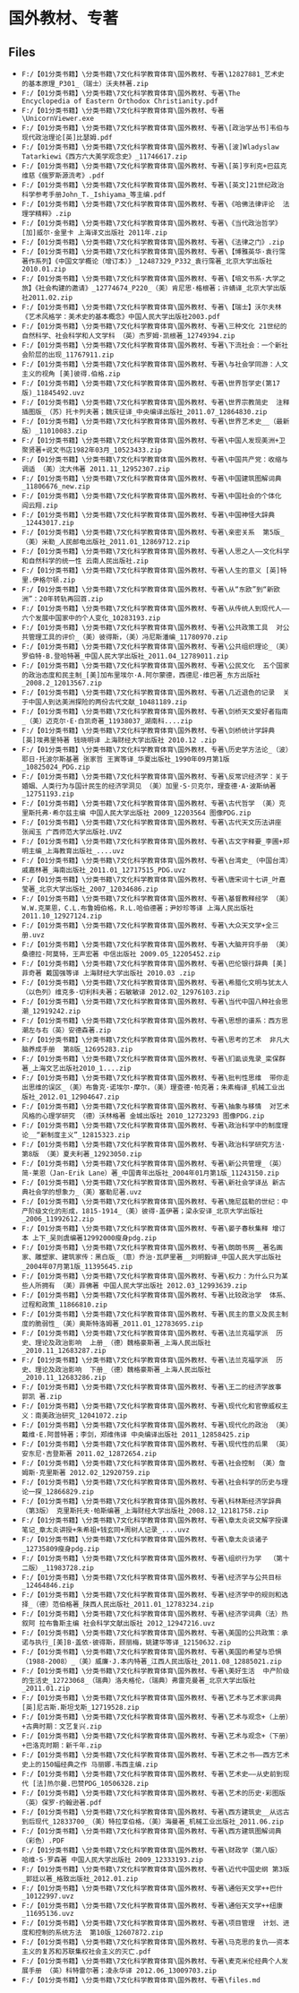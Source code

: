 # 国外教材、专著

## Files

- `F:/【01分类书籍】\分类书籍\7文化科学教育体育\国外教材、专著\12827881_艺术史的基本原理_P301_（瑞士）沃夫林著.zip`
- `F:/【01分类书籍】\分类书籍\7文化科学教育体育\国外教材、专著\The Encyclopedia of Eastern Orthodox Christianity.pdf`
- `F:/【01分类书籍】\分类书籍\7文化科学教育体育\国外教材、专著\UnicornViewer.exe`
- `F:/【01分类书籍】\分类书籍\7文化科学教育体育\国外教材、专著\[政治学丛书]韦伯与现代政治理论[英]比瑟姆.pdf`
- `F:/【01分类书籍】\分类书籍\7文化科学教育体育\国外教材、专著\[波]Wladyslaw Tatarkiewi《西方六大美学观念史》_11746617.zip`
- `F:/【01分类书籍】\分类书籍\7文化科学教育体育\国外教材、专著\[英]亨利克+巴茲克维慈《俄罗斯源流考》.pdf`
- `F:/【01分类书籍】\分类书籍\7文化科学教育体育\国外教材、专著\[英文]21世纪政治科学参考手册John_T._Ishiyama_等主编.pdf`
- `F:/【01分类书籍】\分类书籍\7文化科学教育体育\国外教材、专著\《哈佛法律评论  法理学精粹》.zip`
- `F:/【01分类书籍】\分类书籍\7文化科学教育体育\国外教材、专著\《当代政治哲学》[加]威尔·金里卡 上海译文出版社 2011年.zip`
- `F:/【01分类书籍】\分类书籍\7文化科学教育体育\国外教材、专著\《法律之门》.zip`
- `F:/【01分类书籍】\分类书籍\7文化科学教育体育\国外教材、专著\【博雅英华·袁行霈著作系列】《中国文学概论（增订本）》_12487329_P332_袁行霈著_北京大学出版社2010.01.zip`
- `F:/【01分类书籍】\分类书籍\7文化科学教育体育\国外教材、专著\【培文书系·大学之旅】《社会构建的邀请》_12774674_P220_（美）肯尼思·格根著；许婧译_北京大学出版社2011.02.zip`
- `F:/【01分类书籍】\分类书籍\7文化科学教育体育\国外教材、专著\【瑞士】沃尔夫林《艺术风格学：美术史的基本概念》中国人民大学出版社2003.pdf`
- `F:/【01分类书籍】\分类书籍\7文化科学教育体育\国外教材、专著\三种文化 21世纪的自然科学、社会科学和人文学科 （英）杰罗姆·凯根著_12749394.zip`
- `F:/【01分类书籍】\分类书籍\7文化科学教育体育\国外教材、专著\下流社会：一个新社会阶层的出现_11767911.zip`
- `F:/【01分类书籍】\分类书籍\7文化科学教育体育\国外教材、专著\与社会学同游：人文主义的视角 [美]彼得.伯格.zip`
- `F:/【01分类书籍】\分类书籍\7文化科学教育体育\国外教材、专著\世界哲学史(第17版)_11845492.uvz`
- `F:/【01分类书籍】\分类书籍\7文化科学教育体育\国外教材、专著\世界宗教简史  注释插图版_（苏）托卡列夫著；魏庆征译_中央编译出版社_2011.07_12864830.zip`
- `F:/【01分类书籍】\分类书籍\7文化科学教育体育\国外教材、专著\世界艺术史__（最新版）_11010083.zip`
- `F:/【01分类书籍】\分类书籍\7文化科学教育体育\国外教材、专著\中国人发现美洲+卫聚贤著+说文书店1982年03月_10523433.zip`
- `F:/【01分类书籍】\分类书籍\7文化科学教育体育\国外教材、专著\中国共产党：收缩与调适 （美）沈大伟著 2011.11_12952307.zip`
- `F:/【01分类书籍】\分类书籍\7文化科学教育体育\国外教材、专著\中国建筑图解词典_11806676_new.zip`
- `F:/【01分类书籍】\分类书籍\7文化科学教育体育\国外教材、专著\中国社会的个体化 阎云翔.zip`
- `F:/【01分类书籍】\分类书籍\7文化科学教育体育\国外教材、专著\中国神怪大辞典_12443017.zip`
- `F:/【01分类书籍】\分类书籍\7文化科学教育体育\国外教材、专著\亲密关系  第5版_（美）米勒_人民邮电出版社_2011.01_12869712.zip`
- `F:/【01分类书籍】\分类书籍\7文化科学教育体育\国外教材、专著\人思之人——文化科学和自然科学的统一性 云南人民出版社.zip`
- `F:/【01分类书籍】\分类书籍\7文化科学教育体育\国外教材、专著\人生的意义 [英]特里.伊格尔顿.zip`
- `F:/【01分类书籍】\分类书籍\7文化科学教育体育\国外教材、专著\从“东欧”到“新欧洲”：20年转轨再回首.zip`
- `F:/【01分类书籍】\分类书籍\7文化科学教育体育\国外教材、专著\从传统人到现代人——六个发展中国家中的个人变化_10283193.zip`
- `F:/【01分类书籍】\分类书籍\7文化科学教育体育\国外教材、专著\公共政策工具  对公共管理工具的评价_（美）彼得斯，（美）冯尼斯潘编_11780970.zip`
- `F:/【01分类书籍】\分类书籍\7文化科学教育体育\国外教材、专著\公共组织理论_（美）罗伯特·B.登哈特著_中国人民大学出版社_2011.04_12789011.zip`
- `F:/【01分类书籍】\分类书籍\7文化科学教育体育\国外教材、专著\公民文化  五个国家的政治态度和民主制_[美]加布里埃尔·A.阿尔蒙德，西德尼·维巴著_东方出版社_2008.2_12013567.zip`
- `F:/【01分类书籍】\分类书籍\7文化科学教育体育\国外教材、专著\几近退色的记录  关于中国人到达美洲探险的两份古代文献_10481189.zip`
- `F:/【01分类书籍】\分类书籍\7文化科学教育体育\国外教材、专著\剑桥天文爱好者指南_（美）迈克尔·E·白凯奇著_11938037_湖南科....zip`
- `F:/【01分类书籍】\分类书籍\7文化科学教育体育\国外教材、专著\剑桥统计学辞典 [英]埃弗里特著 钱晓明译 上海财经大学出版社 2010.12 .zip`
- `F:/【01分类书籍】\分类书籍\7文化科学教育体育\国外教材、专著\历史学方法论_（波）耶日·托波尔斯基著 张家哲 王寅等译_华夏出版社_1990年09月第1版_10825024_PDG.zip`
- `F:/【01分类书籍】\分类书籍\7文化科学教育体育\国外教材、专著\反常识经济学：关于婚姻、人类行为与国计民生的经济学洞见 （美）加里·S·贝克尔，理查德·A·波斯纳著_12751193.zip`
- `F:/【01分类书籍】\分类书籍\7文化科学教育体育\国外教材、专著\古代哲学 （美）克里斯托弗·希尔兹主编 中国人民大学出版社 2009_12203564 图像PDG.zip`
- `F:/【01分类书籍】\分类书籍\7文化科学教育体育\国外教材、专著\古代天文历法讲座 张闻玉 广西师范大学出版社.UVZ`
- `F:/【01分类书籍】\分类书籍\7文化科学教育体育\国外教材、专著\古文字释要_李圃+郑明主编_上海教育出版社_....uvz`
- `F:/【01分类书籍】\分类书籍\7文化科学教育体育\国外教材、专著\台湾史_（中国台湾）戚嘉林著_海南出版社_2011.01_12717515_PDG.uvz`
- `F:/【01分类书籍】\分类书籍\7文化科学教育体育\国外教材、专著\唐宋词十七讲_叶嘉莹著_北京大学出版社_2007_12034686.zip`
- `F:/【01分类书籍】\分类书籍\7文化科学教育体育\国外教材、专著\基督教释经学 （美）W.W.克莱恩，C.L.布鲁姆伯格，R.L.哈伯德著；尹妙珍等译 上海人民出版社 2011.10_12927124.zip`
- `F:/【01分类书籍】\分类书籍\7文化科学教育体育\国外教材、专著\大众天文学+全三册.uvz`
- `F:/【01分类书籍】\分类书籍\7文化科学教育体育\国外教材、专著\大脑开窍手册 （美）桑德拉·阿莫特，王声宏著 中信出版社 2009.05_12205452.zip`
- `F:/【01分类书籍】\分类书籍\7文化科学教育体育\国外教材、专著\巴伦银行辞典 [美]菲奇著 戴国强等译 上海财经大学出版社 2010.03 .zip`
- `F:/【01分类书籍】\分类书籍\7文化科学教育体育\国外教材、专著\希腊化文明与犹太人 （以色列）维克多·切利科夫著；石敏敏译 2012.02_12976103.zip`
- `F:/【01分类书籍】\分类书籍\7文化科学教育体育\国外教材、专著\当代中国八种社会思潮_12919242.zip`
- `F:/【01分类书籍】\分类书籍\7文化科学教育体育\国外教材、专著\思想的谱系：西方思潮左与右（英）安德森著.zip`
- `F:/【01分类书籍】\分类书籍\7文化科学教育体育\国外教材、专著\思考的艺术  非凡大脑养成手册  第8版_12695283.zip`
- `F:/【01分类书籍】\分类书籍\7文化科学教育体育\国外教材、专著\扪虱谈鬼录_栾保群著_上海文艺出版社2010_1....zip`
- `F:/【01分类书籍】\分类书籍\7文化科学教育体育\国外教材、专著\批判性思维  带你走出思维的误区_（美）布鲁克·诺埃尔·摩尔，（美）理查德·帕克著；朱素梅译_机械工业出版社_2012.01_12904647.zip`
- `F:/【01分类书籍】\分类书籍\7文化科学教育体育\国外教材、专著\抽象与移情  对艺术风格的心理学研究 （德）沃林格著 金城出版社 2010_12723293 图像PDG.zip`
- `F:/【01分类书籍】\分类书籍\7文化科学教育体育\国外教材、专著\政治科学中的制度理论__“新制度主义”_12815323.zip`
- `F:/【01分类书籍】\分类书籍\7文化科学教育体育\国外教材、专著\政治科学研究方法·第8版 （美）夏夫利著_12923050.zip`
- `F:/【01分类书籍】\分类书籍\7文化科学教育体育\国外教材、专著\新公共管理_（英）简·莱恩（Jan-Erik Lane）著_中国青年出版社_2004年01月第1版_11243150.zip`
- `F:/【01分类书籍】\分类书籍\7文化科学教育体育\国外教材、专著\新社会学译丛 新古典社会学的想象力_（美）塞勒尼著.uvz`
- `F:/【01分类书籍】\分类书籍\7文化科学教育体育\国外教材、专著\施尼兹勒的世纪：中产阶级文化的形成，1815-1914_（美）彼得·盖伊著；梁永安译_北京大学出版社_2006_11992612.zip`
- `F:/【01分类书籍】\分类书籍\7文化科学教育体育\国外教材、专著\晏子春秋集释 增订本 上下_吴则虞编著12992000瘦身pdg.zip`
- `F:/【01分类书籍】\分类书籍\7文化科学教育体育\国外教材、专著\朗朗书房__著名画家、雕塑家、建筑家传：黑白版_（意）乔治·瓦萨里著__刘明毅译_中国人民大学出版社_2004年07月第1版_11395645.zip`
- `F:/【01分类书籍】\分类书籍\7文化科学教育体育\国外教材、专著\权力：为什么只为某些人所拥有 （美）菲佛著 中国人民大学出版社 2012.03_12993639.zip`
- `F:/【01分类书籍】\分类书籍\7文化科学教育体育\国外教材、专著\比较政治学  体系、过程和政策_11866810.zip`
- `F:/【01分类书籍】\分类书籍\7文化科学教育体育\国外教材、专著\民主的意义及民主制度的脆弱性_（美）奥斯特洛姆著_2011.01_12783695.zip`
- `F:/【01分类书籍】\分类书籍\7文化科学教育体育\国外教材、专著\法兰克福学派  历史、理论及政治影响  上册_（德）魏格豪斯著_上海人民出版社_2010.11_12683287.zip`
- `F:/【01分类书籍】\分类书籍\7文化科学教育体育\国外教材、专著\法兰克福学派  历史、理论及政治影响  下册_（德）魏格豪斯著_上海人民出版社_2010.11_12683286.zip`
- `F:/【01分类书籍】\分类书籍\7文化科学教育体育\国外教材、专著\王二的经济学故事 郭凯 著.zip`
- `F:/【01分类书籍】\分类书籍\7文化科学教育体育\国外教材、专著\现代化和官僚威权主义：南美政治研究_12041072.zip`
- `F:/【01分类书籍】\分类书籍\7文化科学教育体育\国外教材、专著\现代化的政治 （美）戴维·E.阿普特著；李剑，郑维伟译 中央编译出版社 2011_12858425.zip`
- `F:/【01分类书籍】\分类书籍\7文化科学教育体育\国外教材、专著\现代性的后果 （英）安东尼·吉登斯著 2011.02_12872654.zip`
- `F:/【01分类书籍】\分类书籍\7文化科学教育体育\国外教材、专著\社会控制 （美）詹姆斯·克里斯著 2012.02_12920759.zip`
- `F:/【01分类书籍】\分类书籍\7文化科学教育体育\国外教材、专著\社会科学的历史与理论一探_12866829.zip`
- `F:/【01分类书籍】\分类书籍\7文化科学教育体育\国外教材、专著\科林斯经济学辞典（第3版） 克里斯托夫·帕斯编著_上海财经大学出版社_2008.12_12181758.zip`
- `F:/【01分类书籍】\分类书籍\7文化科学教育体育\国外教材、专著\章太炎说文解字授课笔记_章太炎讲授+朱希祖+钱玄同+周树人记录_....uvz`
- `F:/【01分类书籍】\分类书籍\7文化科学教育体育\国外教材、专著\章太炎谈诸子_12735809瘦身pdg.zip`
- `F:/【01分类书籍】\分类书籍\7文化科学教育体育\国外教材、专著\组织行为学  （第十二版）_11983728.zip`
- `F:/【01分类书籍】\分类书籍\7文化科学教育体育\国外教材、专著\经济学与公共目标_12464846.zip`
- `F:/【01分类书籍】\分类书籍\7文化科学教育体育\国外教材、专著\经济学中的规则和选择_（德）范伯格著_陕西人民出版社_2011.01_12783234.zip`
- `F:/【01分类书籍】\分类书籍\7文化科学教育体育\国外教材、专著\经济学词典（法）热叙阿 拉布鲁斯主编 社会科学文献出版社 2012_12947216.uvz`
- `F:/【01分类书籍】\分类书籍\7文化科学教育体育\国外教材、专著\美国的公共政策：承诺与执行_[美]B·盖依·彼得斯，顾丽梅，姚建华等译_12150632.zip`
- `F:/【01分类书籍】\分类书籍\7文化科学教育体育\国外教材、专著\美国的希望与恐惧（1988-2008）_（美）威廉·J.本内特著_江西人民出版社_2011.08_12885021.zip`
- `F:/【01分类书籍】\分类书籍\7文化科学教育体育\国外教材、专著\美好生活  中产阶级的生活史_12723068_（瑞典）洛夫格伦，（瑞典）弗雷克曼著_北京大学出版社_2011.01.zip`
- `F:/【01分类书籍】\分类书籍\7文化科学教育体育\国外教材、专著\艺术与艺术家词典 [英]尼古斯.斯坦戈斯_12719528.zip`
- `F:/【01分类书籍】\分类书籍\7文化科学教育体育\国外教材、专著\艺术与观念+（上册）+古典时期：文艺复兴.zip`
- `F:/【01分类书籍】\分类书籍\7文化科学教育体育\国外教材、专著\艺术与观念+（下册）+巴洛克时期：新千年.zip`
- `F:/【01分类书籍】\分类书籍\7文化科学教育体育\国外教材、专著\艺术之书——西方艺术史上的150幅经典之作 马丽娜.韦西主编.zip`
- `F:/【01分类书籍】\分类书籍\7文化科学教育体育\国外教材、专著\艺术史——从史前到现代 [法]热尔曼.巴赞PDG_10506328.zip`
- `F:/【01分类书籍】\分类书籍\7文化科学教育体育\国外教材、专著\艺术的历史·彩图版  （英）保罗·约翰逊著.pdf`
- `F:/【01分类书籍】\分类书籍\7文化科学教育体育\国外教材、专著\西方建筑史__从远古到后现代_12833700_（美）特拉享伯格，（美）海曼著_机械工业出版社_2011.06.zip`
- `F:/【01分类书籍】\分类书籍\7文化科学教育体育\国外教材、专著\西方建筑图解词典（彩色）.PDF`
- `F:/【01分类书籍】\分类书籍\7文化科学教育体育\国外教材、专著\财政学（第八版） 哈维·S·罗森著 中国人民大学出版社 2009_12333193.zip`
- `F:/【01分类书籍】\分类书籍\7文化科学教育体育\国外教材、专著\近代中国史纲 第3版_郭廷以著_格致出版社_2012.01.zip`
- `F:/【01分类书籍】\分类书籍\7文化科学教育体育\国外教材、专著\通俗天文学++巴什_10122997.uvz`
- `F:/【01分类书籍】\分类书籍\7文化科学教育体育\国外教材、专著\通俗天文学++纽康_11695136.uvz`
- `F:/【01分类书籍】\分类书籍\7文化科学教育体育\国外教材、专著\项目管理  计划、进度和控制的系统方法  第10版_12607872.zip`
- `F:/【01分类书籍】\分类书籍\7文化科学教育体育\国外教材、专著\马克思的复仇——资本主义的复苏和苏联集权社会主义的灭亡.pdf`
- `F:/【01分类书籍】\分类书籍\7文化科学教育体育\国外教材、专著\麦克米伦经典个人发展手册 （英）科特雷尔著；凌永华译 2012.06_13009703.zip`
- `F:/【01分类书籍】\分类书籍\7文化科学教育体育\国外教材、专著\files.md`
